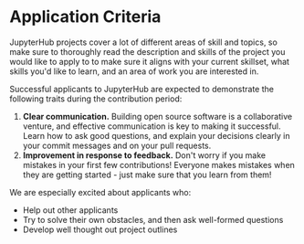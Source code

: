 # Application Criteria

JupyterHub projects cover a lot of different areas of skill and topics, so
make sure to thoroughly read the description and skills of the project you
would like to apply to to make sure it aligns with your current skillset, what
skills you'd like to learn, and an area of work you are interested in.

Successful applicants to JupyterHub are expected to demonstrate the following
traits during the contribution period:

1. **Clear communication.** Building open source software is a collaborative
   venture, and effective communication is key to making it successful. Learn
   how to ask good questions, and explain your decisions clearly in your commit
   messages and on your pull requests.
2. **Improvement in response to feedback.** Don't worry if you make mistakes in
   your first few contributions! Everyone makes mistakes when they are getting
   started - just make sure that you learn from them!

We are especially excited about applicants who:

- Help out other applicants
- Try to solve their own obstacles, and then ask well-formed questions
- Develop well thought out project outlines
